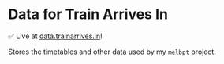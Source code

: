 # Data for Train Arrives In
✅ Live at [data.trainarrives.in](https://data.trainarrives.in)!

Stores the timetables and other data used by my [`melbpt`](https://github.com/schel-d/melbpt) project.
